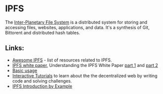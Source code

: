 # IPFS

The [Inter-Planetary File System](https://ipfs.io/) is a distributed system for storing and accessing files, websites, applications, and data. It's a synthesis of Git, Bittorent and distributed hash tables.

## Links:

* [Awesome IPFS](https://github.com/ipfs/awesome-ipfs#readme) - list of resources related to IPFS.
* [IPFS white paper](https://github.com/ipfs/papers/raw/master/ipfs-cap2pfs/ipfs-p2p-file-system.pdf), Understanding the IPFS White Paper [part 1](https://decentralized.blog/understanding-the-ipfs-white-paper-part-1.html) and [part 2](https://decentralized.blog/understanding-the-ipfs-white-paper-part-2.html)
* [Basic usage](https://docs.ipfs.io/introduction/usage/)
* [Interactive Tutorials](https://proto.school/#/tutorials) to learn about the the decentralized web by writing code and solving challenges.
* [IPFS Introduction by Example ](http://whatdoesthequantsay.com/2015/09/13/ipfs-introduction-by-example)

